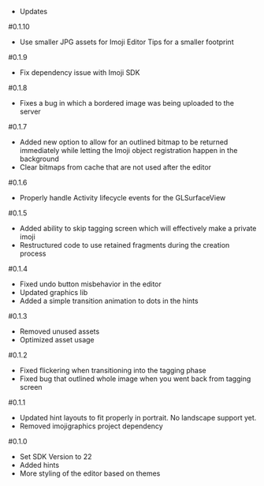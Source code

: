 * Updates

#0.1.10
- Use smaller JPG assets for Imoji Editor Tips for a smaller footprint

#0.1.9
- Fix dependency issue with Imoji SDK

#0.1.8
- Fixes a bug in which a bordered image was being uploaded to the server

#0.1.7
- Added new option to allow for an outlined bitmap to be returned immediately while letting the
  Imoji object registration happen in the background
- Clear bitmaps from cache that are not used after the editor

#0.1.6
- Properly handle Activity lifecycle events for the GLSurfaceView

#0.1.5
- Added ability to skip tagging screen which will effectively make a private imoji
- Restructured code to use retained fragments during the creation process

#0.1.4
- Fixed undo button misbehavior in the editor
- Updated graphics lib
- Added a simple transition animation to dots in the hints

#0.1.3
- Removed unused assets
- Optimized asset usage 

#0.1.2
- Fixed flickering when transitioning into the tagging phase
- Fixed bug that outlined whole image when you went back from tagging screen 

#0.1.1
- Updated hint layouts to fit properly in portrait. No landscape support yet.
- Removed imojigraphics project dependency

#0.1.0
- Set SDK Version to 22
- Added hints
- More styling of the editor based on themes
